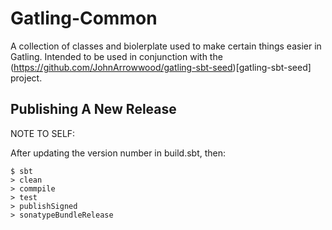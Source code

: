 # Gatling-Common

A collection of classes and biolerplate used to make certain things easier in Gatling.  Intended to be used in conjunction with the (https://github.com/JohnArrowwood/gatling-sbt-seed)[gatling-sbt-seed] project.

## Publishing A New Release

NOTE TO SELF:

After updating the version number in build.sbt, then:

```
$ sbt
> clean
> commpile
> test
> publishSigned
> sonatypeBundleRelease
```
